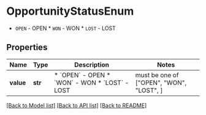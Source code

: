 # OpportunityStatusEnum

* `OPEN` - OPEN * `WON` - WON * `LOST` - LOST

## Properties
Name | Type | Description | Notes
------------ | ------------- | ------------- | -------------
**value** | **str** | * &#x60;OPEN&#x60; - OPEN * &#x60;WON&#x60; - WON * &#x60;LOST&#x60; - LOST |  must be one of ["OPEN", "WON", "LOST", ]

[[Back to Model list]](../README.md#documentation-for-models) [[Back to API list]](../README.md#documentation-for-api-endpoints) [[Back to README]](../README.md)


